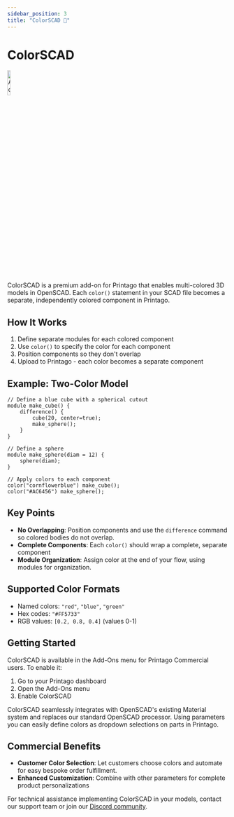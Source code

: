 ```yaml
---
sidebar_position: 3
title: "ColorSCAD 💎"
---
```


# ColorSCAD

<div className="text--left">
  <img src="/img/badges/add-on-badge.svg" alt="Add-on Badge" width="12%" />
</div>

ColorSCAD is a premium add-on for Printago that enables multi-colored 3D models in OpenSCAD. Each `color()` statement in your SCAD file becomes a separate, independently colored component in Printago.

## How It Works

1. Define separate modules for each colored component
2. Use `color()` to specify the color for each component
3. Position components so they don't overlap
4. Upload to Printago - each color becomes a separate component

## Example: Two-Color Model

```openscad
// Define a blue cube with a spherical cutout
module make_cube() {
    difference() {
        cube(20, center=true);
        make_sphere();
    }
}

// Define a sphere
module make_sphere(diam = 12) {
    sphere(diam);
}

// Apply colors to each component
color("cornflowerblue") make_cube();
color("#AC6456") make_sphere();
```

## Key Points

- **No Overlapping**: Position components and use the `difference` command so colored bodies do not overlap.
- **Complete Components**: Each `color()` should wrap a complete, separate component
- **Module Organization**: Assign color at the end of your flow, using modules for organization.

## Supported Color Formats

- Named colors: `"red"`, `"blue"`, `"green"`
- Hex codes: `"#FF5733"`
- RGB values: `[0.2, 0.8, 0.4]` (values 0-1)

## Getting Started

ColorSCAD is available in the Add-Ons menu for Printago Commercial users. To enable it:

1. Go to your Printago dashboard
2. Open the Add-Ons menu
3. Enable ColorSCAD

ColorSCAD seamlessly integrates with OpenSCAD's existing Material system and replaces our standard OpenSCAD processor.  Using parameters you can easily define colors as dropdown selections on parts in Printago.

## Commercial Benefits

- **Customer Color Selection**: Let customers choose colors and automate for easy bespoke order fulfillment.
- **Enhanced Customization**: Combine with other parameters for complete product personalizations

For technical assistance implementing ColorSCAD in your models, contact our support team or join our [Discord community](https://discord.gg/RCFA2u99De).

